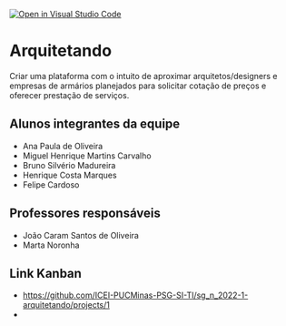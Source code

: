 [![Open in Visual Studio Code](https://classroom.github.com/assets/open-in-vscode-c66648af7eb3fe8bc4f294546bfd86ef473780cde1dea487d3c4ff354943c9ae.svg)](https://classroom.github.com/online_ide?assignment_repo_id=7718806&assignment_repo_type=AssignmentRepo)
# Arquitetando
Criar uma plataforma com o intuito de aproximar arquitetos/designers e empresas de armários planejados
para solicitar cotação de preços e oferecer prestação de serviços.

## Alunos integrantes da equipe

* Ana Paula de Oliveira
* Miguel Henrique Martins Carvalho
* Bruno Silvério Madureira
* Henrique Costa Marques
* Felipe Cardoso

## Professores responsáveis

* João Caram Santos de Oliveira
* Marta Noronha

## Link Kanban
* https://github.com/ICEI-PUCMinas-PSG-SI-TI/sg_n_2022-1-arquitetando/projects/1
* 
